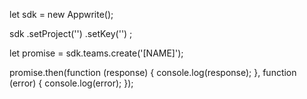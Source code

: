 let sdk = new Appwrite();

sdk
    .setProject('')
    .setKey('')
;

let promise = sdk.teams.create('[NAME]');

promise.then(function (response) {
    console.log(response);
}, function (error) {
    console.log(error);
});
